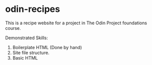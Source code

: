 # odin-recipes

This is a recipe website for a project in The Odin Project foundations course.  

Demonstrated Skills: 

1. Boilerplate HTML (Done by hand)
2. Site file structure.
3. Basic HTML